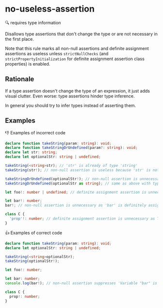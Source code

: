 # no-useless-assertion

:mag: requires type information

Disallows type assertions that don't change the type or are not necessary in the first place.

Note that this rule marks all non-null assertions and definite assignment assertions as useless unless `strictNullChecks` (and `strictPropertyInitialization` for definite assignment assertion class properties) is enabled.

## Rationale

If a type assertion doesn't change the type of an expression, it just adds visual clutter. Even worse: type assertions hinder type inference.

In general you should try to infer types instead of asserting them.

## Examples

:thumbsdown: Examples of incorrect code

```ts
declare function takeString(param: string): void;
declare function takeStringOrUndefined(param?: string): void;
declare let str: string;
declare let optionalStr: string | undefined;

takeString(<string>str); // 'str' is already of type 'string'
takeString(str!); // non-null assertion is useless because 'str' is not nullable

takeStringOrUndefined(optionalStr!); // non-null assertion is unnecessary because the function accepts 'string | undefined'
takeStringOrUndefined(optionalStr as string); // same as above with type assertion syntax

let foo!: number | undefined; // definite assignment assertion is unnecessary as the type includes 'undefined'

let bar!: number;
bar!; // non-null assertion is unnecessary as 'bar' is definitely assigned

class C {
  'prop'!: number; // definite assignment assertion is unnecessary as TypeScript doesn't check quoted property names
}
```

:thumbsup: Examples of correct code

```ts
declare function takeString(param: string): void;
declare let optionalStr: string | undefined;

takeString(<string>optionalStr);
takeString(optionalStr!);

let foo!: number;

let bar: number;
console.log(bar!); // non-null assertion suppresses 'Variable "bar" is used before being assigned.' error

class C {
  prop!: number;
}
```
